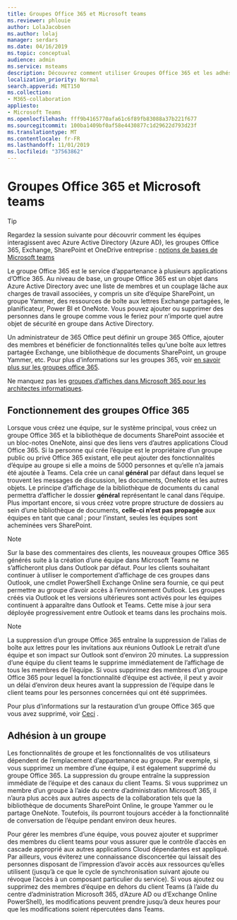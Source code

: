 ```yaml
---
title: Groupes Office 365 et Microsoft teams
ms.reviewer: phlouie
author: LolaJacobsen
ms.author: lolaj
manager: serdars
ms.date: 04/16/2019
ms.topic: conceptual
audience: admin
ms.service: msteams
description: Découvrez comment utiliser Groupes Office 365 et les adhésions de groupe avec Microsoft Teams.
localization_priority: Normal
search.appverid: MET150
ms.collection:
- M365-collaboration
appliesto:
- Microsoft Teams
ms.openlocfilehash: fff9b4165770afa61c6f89fb83088a37b221f677
ms.sourcegitcommit: 100ba1409bf0af58e4430877c1d29622d793d23f
ms.translationtype: MT
ms.contentlocale: fr-FR
ms.lasthandoff: 11/01/2019
ms.locfileid: "37563862"
---
```

<a name="office-365-groups-and-microsoft-teams"></a>Groupes Office 365 et Microsoft teams
=====================================

> [!Tip]
> Regardez la session suivante pour découvrir comment les équipes interagissent avec Azure Active Directory (Azure AD), les groupes Office 365, Exchange, SharePoint et OneDrive entreprise : [notions de bases de Microsoft teams](https://aka.ms/teams-foundations)

Le groupe Office 365 est le service d’appartenance à plusieurs applications d’Office 365. Au niveau de base, un groupe Office 365 est un objet dans Azure Active Directory avec une liste de membres et un couplage lâche aux charges de travail associées, y compris un site d’équipe SharePoint, un groupe Yammer, des ressources de boîte aux lettres Exchange partagées, le planificateur, Power BI et OneNote. Vous pouvez ajouter ou supprimer des personnes dans le groupe comme vous le feriez pour n’importe quel autre objet de sécurité en groupe dans Active Directory.

Un administrateur de 365 Office peut définir un groupe 365 Office, ajouter des membres et bénéficier de fonctionnalités telles qu’une boîte aux lettres partagée Exchange, une bibliothèque de documents SharePoint, un groupe Yammer, etc. Pour plus d’informations sur les groupes 365, voir [en savoir plus sur les groupes office 365](https://support.office.com/article/Learn-about-Office-365-groups-b565caa1-5c40-40ef-9915-60fdb2d97fa2).

Ne manquez pas les [groupes d’affiches dans Microsoft 365 pour les architectes informatiques](teams-architecture-solutions-posters.md#groups-in-microsoft-365).

<a name="how-office-365-groups-work"></a>Fonctionnement des groupes Office 365
--------------------------

Lorsque vous créez une équipe, sur le système principal, vous créez un groupe Office 365 et la bibliothèque de documents SharePoint associée et un bloc-notes OneNote, ainsi que des liens vers d’autres applications Cloud Office 365. Si la personne qui crée l’équipe est le propriétaire d’un groupe public ou privé Office 365 existant, elle peut ajouter des fonctionnalités d’équipe au groupe si elle a moins de 5000 personnes et qu’elle n’a jamais été ajoutée à Teams. Cela crée un canal **général** par défaut dans lequel se trouvent les messages de discussion, les documents, OneNote et les autres objets. Le principe d’affichage de la bibliothèque de documents du canal permettra d’afficher le dossier **général** représentant le canal dans l’équipe. Plus important encore, si vous créez votre propre structure de dossiers au sein d’une bibliothèque de documents, **celle-ci n’est pas propagée** aux équipes en tant que canal ; pour l’instant, seules les équipes sont acheminées vers SharePoint.

> [!NOTE]
> Sur la base des commentaires des clients, les nouveaux groupes Office 365 générés suite à la création d’une équipe dans Microsoft Teams ne s’afficheront plus dans Outlook par défaut. Pour les clients souhaitant continuer à utiliser le comportement d’affichage de ces groupes dans Outlook, une cmdlet PowerShell Exchange Online sera fournie, ce qui peut permettre au groupe d’avoir accès à l’environnement Outlook. Les groupes créés via Outlook et les versions ultérieures sont activés pour les équipes continuent à apparaître dans Outlook et Teams. Cette mise à jour sera déployée progressivement entre Outlook et teams dans les prochains mois.

> [!NOTE]
> La suppression d’un groupe Office 365 entraîne la suppression de l’alias de boîte aux lettres pour les invitations aux réunions Outlook Le retrait d’une équipe et son impact sur Outlook sont d’environ 20 minutes. La suppression d’une équipe du client teams le supprime immédiatement de l’affichage de tous les membres de l’équipe. Si vous supprimez des membres d’un groupe Office 365 pour lequel la fonctionnalité d’équipe est activée, il peut y avoir un délai d’environ deux heures avant la suppression de l’équipe dans le client teams pour les personnes concernées qui ont été supprimées.
>
>Pour plus d’informations sur la restauration d’un groupe Office 365 que vous avez supprimé, voir [Ceci](https://support.office.com/article/Restore-a-deleted-Office-365-Group-b7c66b59-657a-4e1a-8aa0-8163b1f4eb54) .

<a name="group-membership"></a>Adhésion à un groupe
----------------

Les fonctionnalités de groupe et les fonctionnalités de vos utilisateurs dépendent de l’emplacement d’appartenance au groupe. Par exemple, si vous supprimez un membre d’une équipe, il est également supprimé du groupe Office 365. La suppression du groupe entraîne la suppression immédiate de l’équipe et des canaux du client Teams. Si vous supprimez un membre d’un groupe à l’aide du centre d’administration Microsoft 365, il n’aura plus accès aux autres aspects de la collaboration tels que la bibliothèque de documents SharePoint Online, le groupe Yammer ou le partage OneNote. Toutefois, ils pourront toujours accéder à la fonctionnalité de conversation de l’équipe pendant environ deux heures.

Pour gérer les membres d’une équipe, vous pouvez ajouter et supprimer des membres du client teams pour vous assurer que le contrôle d’accès en cascade approprié aux autres applications Cloud dépendantes est appliqué. Par ailleurs, vous éviterez une connaissance disconcertée qui laissait des personnes disposant de l’impression d’avoir accès aux ressources qu’elles utilisent (jusqu’à ce que le cycle de synchronisation suivant ajoute ou révoque l’accès à un composant particulier du service). Si vous ajoutez ou supprimez des membres d’équipe en dehors du client Teams (à l’aide du centre d’administration Microsoft 365, d’Azure AD ou d’Exchange Online PowerShell), les modifications peuvent prendre jusqu’à deux heures pour que les modifications soient répercutées dans Teams.
